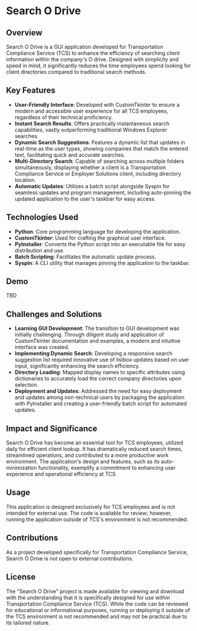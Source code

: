 # Search O Drive

## Overview
Search O Drive is a GUI application developed for Transportation Compliance Service (TCS) to enhance the efficiency of searching client information within the company's O drive. Designed with simplicity and speed in mind, it significantly reduces the time employees spend looking for client directories compared to traditional search methods.

## Key Features
- **User-Friendly Interface**: Developed with CustomTkinter to ensure a modern and accessible user experience for all TCS employees, regardless of their technical proficiency.
- **Instant Search Results**: Offers practically instantaneous search capabilities, vastly outperforming traditional Windows Explorer searches.
- **Dynamic Search Suggestions**: Features a dynamic list that updates in real-time as the user types, showing companies that match the entered text, facilitating quick and accurate searches.
- **Multi-Directory Search**: Capable of searching across multiple folders simultaneously, displaying whether a client is a Transportation Compliance Service or Employer Solutions client, including directory location.
- **Automatic Updates**: Utilizes a batch script alongside Syspin for seamless updates and program management, including auto-pinning the updated application to the user's taskbar for easy access.

## Technologies Used
- **Python**: Core programming language for developing the application.
- **CustomTkinter**: Used for crafting the graphical user interface.
- **PyInstaller**: Converts the Python script into an executable file for easy distribution and use.
- **Batch Scripting**: Facilitates the automatic update process.
- **Syspin**: A CLI utility that manages pinning the application to the taskbar.

## Demo
TBD

## Challenges and Solutions
- **Learning GUI Development**: The transition to GUI development was initially challenging. Through diligent study and application of CustomTkinter documentation and examples, a modern and intuitive interface was created.
- **Implementing Dynamic Search**: Developing a responsive search suggestion list required innovative use of listbox updates based on user input, significantly enhancing the search efficiency.
- **Directory Loading**: Mapped display names to specific attributes using dictionaries to accurately load the correct company directories upon selection.
- **Deployment and Updates**: Addressed the need for easy deployment and updates among non-technical users by packaging the application with PyInstaller and creating a user-friendly batch script for automated updates.

## Impact and Significance
Search O Drive has become an essential tool for TCS employees, utilized daily for efficient client lookup. It has dramatically reduced search times, streamlined operations, and contributed to a more productive work environment. The application's design and features, such as its auto-minimization functionality, exemplify a commitment to enhancing user experience and operational efficiency at TCS.

## Usage
This application is designed exclusively for TCS employees and is not intended for external use. The code is available for review; however, running the application outside of TCS's environment is not recommended.

## Contributions
As a project developed specifically for Transportation Compliance Service, Search O Drive is not open to external contributions.

## License
The "Search O Drive" project is made available for viewing and download with the understanding that it is specifically designed for use within Transportation Compliance Service (TCS). While the code can be reviewed for educational or informational purposes, running or deploying it outside of the TCS environment is not recommended and may not be practical due to its tailored nature.
